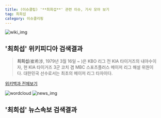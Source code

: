 ```yaml
---
title: (이슈클립) '**최희섭**' 관련 이슈, 기사 모아 보기
tag: 최희섭
category: 이슈클리핑
---
```

![wiki_img](https://user-images.githubusercontent.com/42597476/44503234-41136a80-a6d0-11e8-9071-6fc6418eafe4.png)
## **'**최희섭**'** 위키피디아 검색결과
>**최희섭**(崔希涉, 1979년 3월 16일 ~ )은 KBO 리그 전 KIA 타이거즈의 내야수이자, 현 KIA 타이거즈 3군 코치 겸 MBC 스포츠플러스 메이저 리그 해설 위원이다. 대한민국 선수로서는 최초의 메이저 리그 타자이다.

<a href="https://ko.wikipedia.org/wiki/최희섭" target="_blank">위키백과 전체보기</a>

![wordcloud](https://s3.ap-northeast-2.amazonaws.com/lyrics101-wordcloud/2018-09-18-1537257668.png)
![news_img](https://user-images.githubusercontent.com/42597476/44507050-1206f400-a6e4-11e8-8d98-7ffbfebb353f.png)
## **'**최희섭**'** 뉴스속보 검색결과

